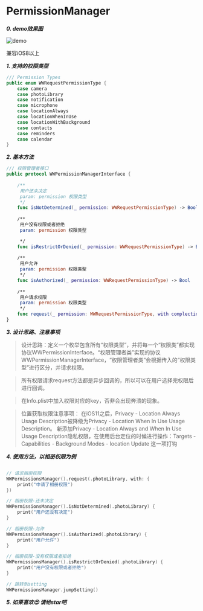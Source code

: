# PermissionManager

***0. demo效果图***

![demo](https://github.com/WangWei1993/PermissionManager/blob/master/permission.gif)


兼容iOS8以上

***1. 支持的权限类型***
```swift
/// Permission Types
public enum WWRequestPermissionType {
    case camera
    case photoLibrary
    case notification
    case microphone
    case locationAlways
    case locationWhenInUse
    case locationWithBackground
    case contacts
    case reminders
    case calendar
}
```



***2. 基本方法***

```swift
/// 权限管理者接口
public protocol WWPermissionManagerInterface {
    
    /**
     用户还未决定
     param: permission 权限类型
     */
    func isNotDetermined(_ permission: WWRequestPermissionType) -> Bool
    
    /**
     用户没有权限或者拒绝
     param: permission 权限类型

     */
    func isRestrictOrDenied(_ permission: WWRequestPermissionType) -> Bool
    
    /**
     用户允许
     param: permission 权限类型
     */
    func isAuthorized(_ permission: WWRequestPermissionType) -> Bool
    
    /**
     用户请求权限
     param: permission 权限类型
     */
    func request(_ permission: WWRequestPermissionType, with complectionHandler: @escaping ()->())
}
```

***3. 设计思路、注意事项***
> 设计思路：定义一个枚举包含所有“权限类型”，并将每一个“权限类”都实现协议WWPermissionInterface。“权限管理者类”实现的协议WWPermissionManagerInterface，“权限管理者类”会根据传入的“权限类型”进行区分，并请求权限。

> 所有权限请求request方法都是异步回调的，所以可以在用户选择完权限后进行回调。

> 在Info.plist中加入权限对应的key，否非会出现奔溃的现象。

> 位置获取权限注意事项：
在iOS11之后，Privacy - Location Always Usage Description被降级为Privacy - Location When In Use Usage Description。
新添加Privacy - Location Always and When In Use Usage Description隐私权限，在使用后台定位的时候进行操作：Targets - Capabilities - Background Modes - location Update 这一项打钩


***4. 使用方法，以相册权限为例***

```swift

// 请求相册权限
WWPermissionsManager().request(.photoLibrary, with: {
    print("申请了相册权限")
})

// 相册权限-还未决定
WWPermissionsManager().isNotDetermined(.photoLibrary) {
    print("用户还没有决定")
}

// 相册权限-允许
WWPermissionsManager().isAuthorized(.photoLibrary) {
    print("用户允许")
}

// 相册权限-没有权限或者拒绝
WWPermissionsManager().isRestrictOrDenied(.photoLibrary) {
    print("用户没有权限或者拒绝")
}

// 跳转到setting
WWPermissionsManager.jumpSetting()

```

***5. 如果喜欢😍 请给star吧***

